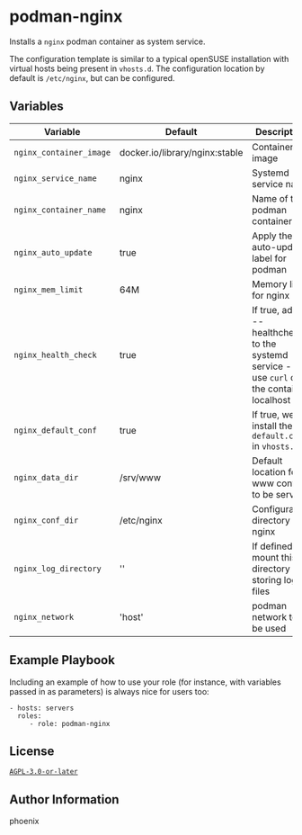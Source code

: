 # podman-nginx

Installs a `nginx` podman container as system service.

The configuration template is similar to a typical openSUSE installation with virtual hosts being present in `vhosts.d`.
The configuration location by default is `/etc/nginx`, but can be configured.

## Variables

| Variable | Default | Description |
|----------|---------|-------------|
| `nginx_container_image` | docker.io/library/nginx:stable | Container image |
| `nginx_service_name` |  nginx | Systemd service name |
| `nginx_container_name` | nginx | Name of the podman container |
| `nginx_auto_update` | true | Apply the auto-update label for podman |
| `nginx_mem_limit` | 64M | Memory limit for nginx |
| `nginx_health_check` | true | If true, add a --healthcheck to the systemd service - we use `curl` on the container localhost |
| `nginx_default_conf` | true | If true, we install the `default.conf` in `vhosts.d` |
| `nginx_data_dir` | /srv/www | Default location for www content to be served |
| `nginx_conf_dir` | /etc/nginx | Configuration directory for nginx |
| `nginx_log_directory` | '' | If defined, mount this directory for storing log files |
| `nginx_network` | 'host' | podman network to be used |

## Example Playbook

Including an example of how to use your role (for instance, with variables passed in as parameters) is always nice for users too:

    - hosts: servers
      roles:
         - role: podman-nginx

## License

[`AGPL-3.0-or-later`](LICENSE)

## Author Information

phoenix
